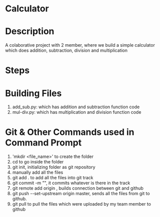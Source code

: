 # Calculator
# Description
A colaborative project with 2 member, where we build a simple calculator which does addition, subtraction, division and multiplication

# Steps
# Building Files
1. add_sub.py: which has addition and subtraction function code
2. mul-div.py: which has multiplication and division function code
# Git & Other Commands used in Command Prompt
1. 'mkdir <file_name>' to create the folder
2. cd <file name> to go inside the folder
3. git init, initializing folder as git repository
4. manually add all the files
5. git add . to add all the files into git track
6. git commit -m "<message>", it commits whatever is there in the track
7. git remote add origin <GitHub repository link>, builds connection between git and github
8. git push --set-upstream origin master, sends all the files from git to github.
9. git pull to pull the files which were uploaded by my team member to github
